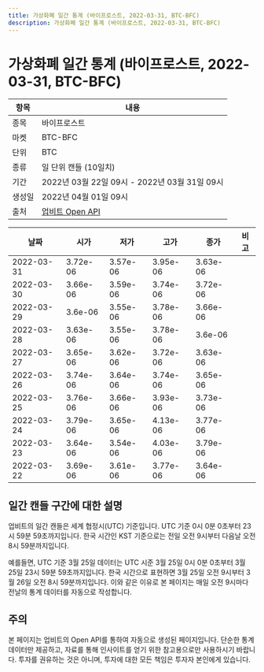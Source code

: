 ```yaml
---
title: 가상화폐 일간 통계 (바이프로스트, 2022-03-31, BTC-BFC)
description: 가상화폐 일간 통계 (바이프로스트, 2022-03-31, BTC-BFC)
---
```



가상화폐 일간 통계 (바이프로스트, 2022-03-31, BTC-BFC)
===

|항목|내용|
|--|--|
|종목|바이프로스트|
|마켓|BTC-BFC|
|단위|BTC|
|종류|일 단위 캔들 (10일치)|
|기간|2022년 03월 22일 09시 - 2022년 03월 31일 09시|
|생성일|2022년 04월 01일 09시|
|출처|[업비트 Open API](https://docs.upbit.com)|


|날짜|시가|저가|고가|종가|비고|
|--|--|--|--|--|--|
|2022-03-31|3.72e-06|3.57e-06|3.95e-06|3.63e-06|    |
|2022-03-30|3.66e-06|3.59e-06|3.74e-06|3.72e-06|    |
|2022-03-29|3.6e-06|3.55e-06|3.78e-06|3.66e-06|    |
|2022-03-28|3.63e-06|3.55e-06|3.78e-06|3.6e-06|    |
|2022-03-27|3.65e-06|3.62e-06|3.72e-06|3.63e-06|    |
|2022-03-26|3.74e-06|3.64e-06|3.74e-06|3.65e-06|    |
|2022-03-25|3.76e-06|3.66e-06|3.93e-06|3.73e-06|    |
|2022-03-24|3.79e-06|3.65e-06|4.13e-06|3.77e-06|    |
|2022-03-23|3.64e-06|3.54e-06|4.03e-06|3.79e-06|    |
|2022-03-22|3.69e-06|3.61e-06|3.77e-06|3.64e-06|    |


일간 캔들 구간에 대한 설명
---


업비트의 일간 캔들은 세계 협정시(UTC) 기준입니다. 
UTC 기준 0시 0분 0초부터 23시 59분 59초까지입니다. 
한국 시간인 KST 기준으로는 전일 오전 9시부터 다음날 오전 8시 59분까지입니다. 


예를들면, UTC 기준 3월 25일 데이터는 UTC 시준 3월 25일 0시 0분 0초부터 3월 25일 23시 59분 59초까지입니다. 
한국 시간으로 표현하면 3월 25일 오전 9시부터 3월 26일 오전 8시 59분까지입니다. 
이와 같은 이유로 본 페이지는 매일 오전 9시마다 전날의 통계 데이터를 자동으로 작성합니다. 


주의
---


본 페이지는 업비트의 Open API를 통하여 자동으로 생성된 페이지입니다. 
단순한 통계 데이터만 제공하고, 자료를 통해 인사이트를 얻기 위한 참고용으로만 사용하시기 바랍니다. 
투자를 권유하는 것은 아니며, 투자에 대한 모든 책임은 투자자 본인에게 있습니다. 
